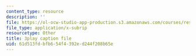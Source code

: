 ```yaml
---
content_type: resource
description: ''
file: https://ol-ocw-studio-app-production.s3.amazonaws.com/courses/res-tll-004-stem-concept-videos-fall-2013/61d513fdbfb654f4392ed244f208b65e_3gxNrc_EEN8.srt
file_type: application/x-subrip
resourcetype: Other
title: 3play caption file
uid: 61d513fd-bfb6-54f4-392e-d244f208b65e
---
```

